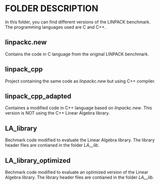 # FOLDER DESCRIPTION

In this folder, you can find different versions of the LINPACK benchmark. The programming languages used are C and C++.


## linpackc.new

Contains the code in C language from the original LINPACK benchmark. 


## linpack_cpp

Project containing the same code as _linpackc.new_ but using C++ compiler.


## linpack_cpp_adapted

Containes a modified code in C++ language based on _linpackc.new_. This version is NOT using the C++ Linear Algebra library.


## LA_library

Bechmark code modified to evaluate the Linear Algebra library. The library header files are contianed in the folder _LA__lib_.


## LA_library_optimized

Bechmark code modified to evaluate an optimized version of the Linear Algebra library. The library header files are contianed in the folder _LA__lib_.
